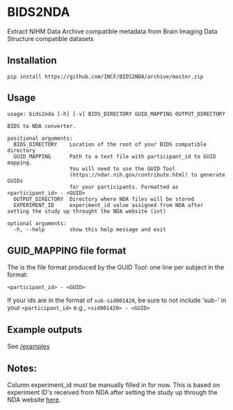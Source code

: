 # BIDS2NDA
Extract NIHM Data Archive compatible metadata from Brain Imaging Data Structure compatible datasets

## Installation


    pip install https://github.com/INCF/BIDS2NDA/archive/master.zip


## Usage

    usage: bids2nda [-h] [-v] BIDS_DIRECTORY GUID_MAPPING OUTPUT_DIRECTORY

    BIDS to NDA converter.

    positional arguments:
      BIDS_DIRECTORY    Location of the root of your BIDS compatible directory
      GUID_MAPPING      Path to a text file with participant_id to GUID mapping.
                        You will need to use the GUID Tool
                        (https://ndar.nih.gov/contribute.html) to generate GUIDs
                        for your participants. Formatted as  <participant_id> - <GUID>
      OUTPUT_DIRECTORY  Directory where NDA files will be stored
      EXPERIMENT_ID     experiment_id value assigned from NDA after setting the study up throught the NDA website (int)

    optional arguments:
      -h, --help        show this help message and exit


## GUID_MAPPING file format
The is the file format produced by the GUID Tool: one line per subject in the format:

`<participant_id> - <GUID>`

If your ids are in the format of `sub-sid001420`, be sure to not include 'sub-' in your `<participant_id>` e.g., `<sid001420> - <GUID>`

## Example outputs
See [/examples](/examples)

## Notes:
Column experiment_id must be manually filled in for now.
This is based on experiment ID's received from NDA after setting the study up through the NDA website [here](https://ndar.nih.gov/user/dashboard/collections.html).
